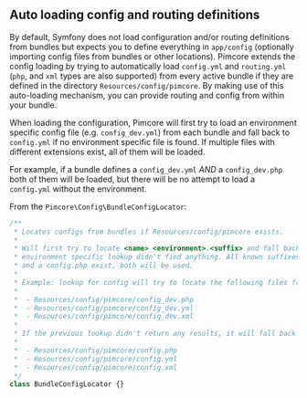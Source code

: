 ## Auto loading config and routing definitions

By default, Symfony does not load configuration and/or routing definitions from bundles but expects you to define everything
in `app/config` (optionally importing config files from bundles or other locations). Pimcore extends the config loading
by trying to automatically load `config.yml` and `routing.yml` (`php`, and `xml` types are also supported) from every active
bundle if they are defined in the directory `Resources/config/pimcore`. By making use of this auto-loading mechanism,
you can provide routing and config from within your bundle.

When loading the configuration, Pimcore will first try to load an environment specific config file (e.g. `config_dev.yml`)
from each bundle and fall back to `config.yml` if no environment specific file is found. If multiple files with different
extensions exist, all of them will be loaded.

For example, if a bundle defines a `config_dev.yml` *AND* a `config_dev.php` both of them will be loaded, but there will be
no attempt to load a `config.yml` without the environment. 

From the `Pimcore\Config\BundleConfigLocator`:

```php
/**
 * Locates configs from bundles if Resources/config/pimcore exists.
 *
 * Will first try to locate <name>_<environment>.<suffix> and fall back to <name>.<suffix> if the
 * environment specific lookup didn't find anything. All known suffixes are searched, so e.g. if a config.yml
 * and a config.php exist, both will be used.
 *
 * Example: lookup for config will try to locate the following files from every bundle (will return all files it finds):
 *
 *  - Resources/config/pimcore/config_dev.php
 *  - Resources/config/pimcore/config_dev.yml
 *  - Resources/config/pimcore/config_dev.xml
 *
 * If the previous lookup didn't return any results, it will fall back to:
 *
 *  - Resources/config/pimcore/config.php
 *  - Resources/config/pimcore/config.yml
 *  - Resources/config/pimcore/config.xml
 */
class BundleConfigLocator {}
```
